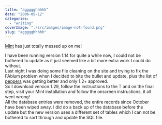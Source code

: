 ```yaml
---
title: "aggggghhhhh"
date: "2006-05-12"
categories: 
  - "writing"
coverImage: "./src/images/image-not-found.png"
slug: "aggggghhhhh"
---
```


[Mint](http://haveamint.com) has just totally messed up on me!

I have been running version 1.14 for quite a while now, I could not be bothered to update as it just seemed like a bit more extra work I could do without.  
Last night I was doing some file cleaning on the site and trying to fix the FAblum problem when I decided to bite the bullet and update, plus the list of [peppers](http://massiveblue.net/pepperminttea/) was getting better and only 1.2+ approved.  
So I download version 1.29, follow the instructions to the T and on the final step, visit your Mint installation and follow the onscreen instructions, it all went wrong!  
All the database entries were removed, the entire records since October have been wiped away. I did do a back up of the database before the update but the new version uses a different set of tables which I can not be bothered to sort through and update the SQL file.

